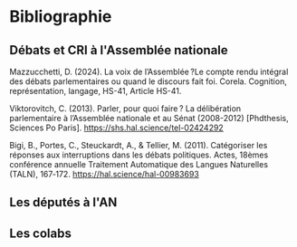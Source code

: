 # Bibliographie

## Débats et CRI à l'Assemblée nationale

Mazzucchetti, D. (2024). La voix de l’Assemblée ?Le compte rendu intégral des débats parlementaires ou quand le discours fait foi. Corela. Cognition, représentation, langage, HS-41, Article HS-41. 

Viktorovitch, C. (2013). Parler, pour quoi faire ? La délibération parlementaire à l’Assemblée nationale et au Sénat (2008-2012) [Phdthesis, Sciences Po Paris]. https://shs.hal.science/tel-02424292

Bigi, B., Portes, C., Steuckardt, A., & Tellier, M. (2011). Catégoriser les réponses aux interruptions dans les débats politiques. Actes, 18èmes conférence annuelle Traitement Automatique des Langues Naturelles (TALN), 167‑172. https://hal.science/hal-00983693

## Les députés à l'AN 

## Les colabs 